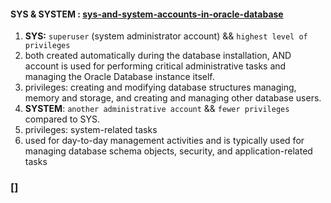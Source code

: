 #### **SYS & SYSTEM :** [sys-and-system-accounts-in-oracle-database](https://medium.com/@ykods/sys-and-system-accounts-in-oracle-database-6113c3a29765)
1. **SYS:** `superuser` (system administrator account) && `highest level of privileges`
2. both created automatically during the database installation, AND account is used for performing critical administrative tasks and managing the Oracle Database instance itself.
3. privileges: creating and modifying database structures managing, memory and storage, and creating and managing other database users.
4. **SYSTEM**: `another administrative account` && `fewer privileges` compared to SYS.
5. privileges: system-related tasks
6. used for day-to-day management activities and is typically used for managing database schema objects, security, and application-related tasks



### []